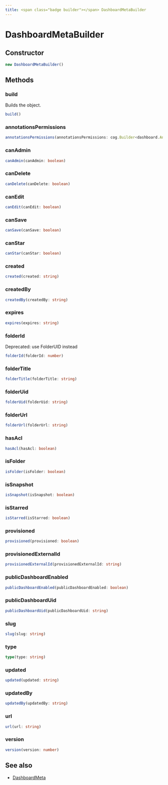 ```yaml
---
title: <span class="badge builder"></span> DashboardMetaBuilder
---
```

# <span class="badge builder"></span> DashboardMetaBuilder

## Constructor

```typescript
new DashboardMetaBuilder()
```
## Methods

### <span class="badge object-method"></span> build

Builds the object.

```typescript
build()
```

### <span class="badge object-method"></span> annotationsPermissions

```typescript
annotationsPermissions(annotationsPermissions: cog.Builder<dashboard.AnnotationPermission>)
```

### <span class="badge object-method"></span> canAdmin

```typescript
canAdmin(canAdmin: boolean)
```

### <span class="badge object-method"></span> canDelete

```typescript
canDelete(canDelete: boolean)
```

### <span class="badge object-method"></span> canEdit

```typescript
canEdit(canEdit: boolean)
```

### <span class="badge object-method"></span> canSave

```typescript
canSave(canSave: boolean)
```

### <span class="badge object-method"></span> canStar

```typescript
canStar(canStar: boolean)
```

### <span class="badge object-method"></span> created

```typescript
created(created: string)
```

### <span class="badge object-method"></span> createdBy

```typescript
createdBy(createdBy: string)
```

### <span class="badge object-method"></span> expires

```typescript
expires(expires: string)
```

### <span class="badge object-method"></span> folderId

Deprecated: use FolderUID instead

```typescript
folderId(folderId: number)
```

### <span class="badge object-method"></span> folderTitle

```typescript
folderTitle(folderTitle: string)
```

### <span class="badge object-method"></span> folderUid

```typescript
folderUid(folderUid: string)
```

### <span class="badge object-method"></span> folderUrl

```typescript
folderUrl(folderUrl: string)
```

### <span class="badge object-method"></span> hasAcl

```typescript
hasAcl(hasAcl: boolean)
```

### <span class="badge object-method"></span> isFolder

```typescript
isFolder(isFolder: boolean)
```

### <span class="badge object-method"></span> isSnapshot

```typescript
isSnapshot(isSnapshot: boolean)
```

### <span class="badge object-method"></span> isStarred

```typescript
isStarred(isStarred: boolean)
```

### <span class="badge object-method"></span> provisioned

```typescript
provisioned(provisioned: boolean)
```

### <span class="badge object-method"></span> provisionedExternalId

```typescript
provisionedExternalId(provisionedExternalId: string)
```

### <span class="badge object-method"></span> publicDashboardEnabled

```typescript
publicDashboardEnabled(publicDashboardEnabled: boolean)
```

### <span class="badge object-method"></span> publicDashboardUid

```typescript
publicDashboardUid(publicDashboardUid: string)
```

### <span class="badge object-method"></span> slug

```typescript
slug(slug: string)
```

### <span class="badge object-method"></span> type

```typescript
type(type: string)
```

### <span class="badge object-method"></span> updated

```typescript
updated(updated: string)
```

### <span class="badge object-method"></span> updatedBy

```typescript
updatedBy(updatedBy: string)
```

### <span class="badge object-method"></span> url

```typescript
url(url: string)
```

### <span class="badge object-method"></span> version

```typescript
version(version: number)
```

## See also

 * <span class="badge object-type-interface"></span> [DashboardMeta](./object-DashboardMeta.md)
